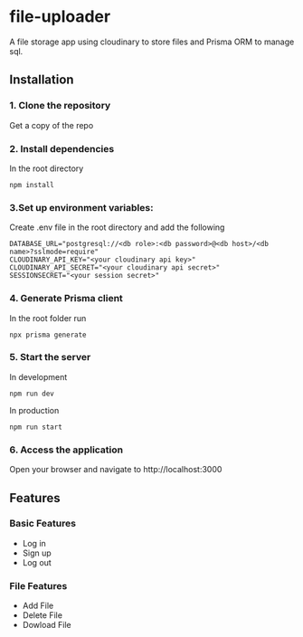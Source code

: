 # file-uploader
A file storage app using cloudinary to store files and Prisma ORM to manage sql.
## Installation
### 1. Clone the repository
Get a copy of the repo
### 2. Install dependencies
In the root directory
```
npm install
```
### 3.Set up environment variables: 
Create .env file in the root directory and add the following 
```
DATABASE_URL="postgresql://<db role>:<db password>@<db host>/<db name>?sslmode=require"
CLOUDINARY_API_KEY="<your cloudinary api key>"
CLOUDINARY_API_SECRET="<your cloudinary api secret>"
SESSIONSECRET="<your session secret>"
```
### 4. Generate Prisma client
In the root folder run
```
npx prisma generate

```

### 5. Start the server
In development
```
npm run dev
```
In production
```
npm run start
```
### 6. Access the application
Open your browser and navigate to http://localhost:3000
## Features
### Basic Features
* Log in 
* Sign up
* Log out
### File Features
* Add File
* Delete File
* Dowload File
